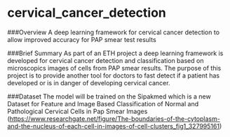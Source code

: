 # cervical_cancer_detection
###Overview 
A deep learning framework for cervical cancer detection to allow improved accuracy for PAP smear test results

###Brief Summary
As part of an ETH project a deep learning framework is developed for cervical cancer detection and classification based on microscopics images of cells from PAP smear results. The purpose of this project is to provide another tool for doctors to fast detect if a patient has developed or is in danger of developing cervical cancer.

###Dataset
The model will be trained on the Sipakmed which is a new Dataset for Feature and Image Based Classification of Normal and Pathological Cervical Cells in Pap Smear Images (https://www.researchgate.net/figure/The-boundaries-of-the-cytoplasm-and-the-nucleus-of-each-cell-in-images-of-cell-clusters_fig1_327995161)


